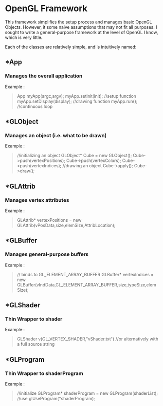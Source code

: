 # OpenGL Framework
This framework simplifies the setup process and manages basic OpenGL Objects. However, it some naive assumptions that may not fit all purposes. I sought to write a general-purpose framework at the level of OpenGL I know, which is very little.

Each of the classes are relatively simple, and is intuitively named:

## *App
### Manages the overall application
Example :
> App myApp(argc,argv);
> myApp.setInit(init); //setup function
> myApp.setDisplay(display); //drawing function
> myApp.run(); //continuous loop
## *GLObject
### Manages an object (i.e. what to be drawn)
Example :
> //initializing an object
> GLObject* Cube = new GLObject();
> Cube->push(vertexPositions);
> Cube->push(vertexColors);
> Cube->push(vertexIndices);
> //drawing an object
> Cube->apply();
> Cube->draw();
## *GLAttrib
### Manages vertex attributes
Example :
> GLAttrib* vertexPositions = new GLAttrib(vPosData,size,elemSize,AttribLocation);
## *GLBuffer
### Manages general-purpose buffers
Example :
> // binds to GL_ELEMENT_ARRAY_BUFFER
> GLBuffer* vertexIndices = new GLBuffer(vIndData,GL_ELEMENT_ARRAY_BUFFER,size,typeSize,elemSize);
## *GLShader
### Thin Wrapper to shader
Example :
> GLShader v(GL_VERTEX_SHADER,"vShader.txt")
> //or alternatively with a full source string
## *GLProgram
### Thin Wrapper to shaderProgram
Example :
> //initialize
> GLProgram* shaderProgram = new GLProgram(shaderList);
> //use
> glUseProgram(*shaderProgram);

